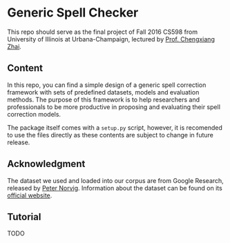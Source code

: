 # Generic Spell Checker
This repo should serve as the final project of Fall 2016 CS598 from University of Illinois at Urbana-Champaign, lectured by [Prof. Chengxiang Zhai][prof].

## Content
In this repo, you can find a simple design of a generic spell correction framework with sets of predefined datasets, models and evaluation methods. The purpose of this framework is to help researchers and professionals to be more productive in proposing and evaluating their spell correction models. 

The package itself comes with a `setup.py` script, however, it is recomended to use the files directly as these contents are subject to change in future release.

## Acknowledgment
The dataset we used and loaded into our corpus are from Google Research, released by [Peter Norvig][peter]. Information about the dataset can be found on its [official website][web].

## Tutorial
TODO


[//]: # (These are reference links used in the body of this note and get stripped out when the markdown processor does its job. There is no need to format nicely because it shouldn't be seen. Thanks SO - http://stackoverflow.com/questions/4823468/store-comments-in-markdown-syntax)

   [prof]: http://czhai.cs.illinois.edu/
   [peter]: http://norvig.com/
   [web]: http://norvig.com/ngrams/
